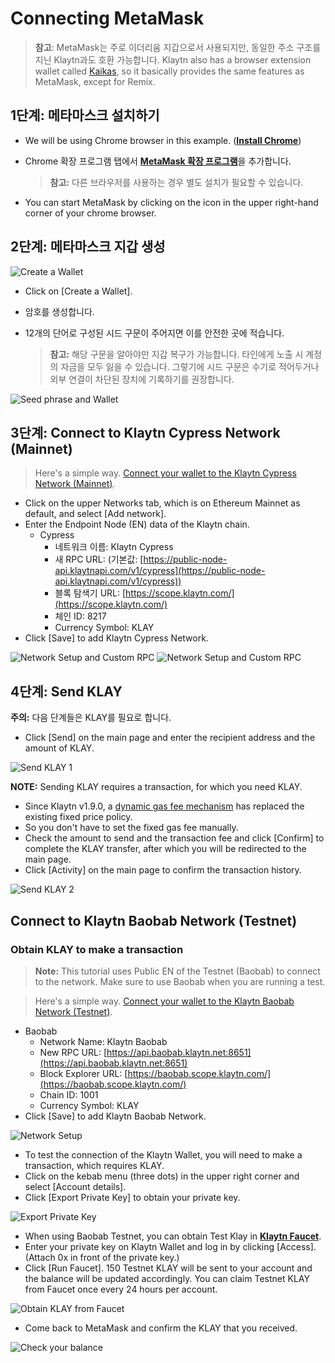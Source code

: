 # Connecting MetaMask

> **참고**: MetaMask는 주로 이더리움 지갑으로서 사용되지만, 동일한 주소 구조를 지닌 Klaytn과도 호환 가능합니다. Klaytn also has a browser extension wallet called [Kaikas](../developer-tools/#kaikas), so it basically provides the same features as MetaMask, except for Remix.

## 1단계: 메타마스크 설치하기 <a href="#install-metamask" id="install-metamask"></a>

* We will be using Chrome browser in this example. ([**Install Chrome**](https://www.google.com/intl/en\_us/chrome/))
*   Chrome 확장 프로그램 탭에서 [**MetaMask 확장 프로그램**](https://chrome.google.com/webstore/detail/metamask/nkbihfbeogaeaoehlefnkodbefgpgknn?hl=en)을 추가합니다.

    > **참고:** 다른 브라우저를 사용하는 경우 별도 설치가 필요할 수 있습니다.
* You can start MetaMask by clicking on the icon in the upper right-hand corner of your chrome browser.

## 2단계: 메타마스크 지갑 생성 <a href="#generate-a-metamask" id="generate-a-metamask"></a>

![Create a Wallet](../../bapp/tutorials/img/new-to-metamask.png)

* Click on \[Create a Wallet].
* 암호를 생성합니다.
*   12개의 단어로 구성된 시드 구문이 주어지면 이를 안전한 곳에 적습니다.

    > **참고:** 해당 구문을 알아야만 지갑 복구가 가능합니다. 타인에게 노출 시 계정의 자금을 모두 잃을 수 있습니다. 그렇기에 시드 구문은 수기로 적어두거나 외부 연결이 차단된 장치에 기록하기를 권장합니다.

![Seed phrase and Wallet](../../bapp/tutorials/img/metamask-secret-backup.png)

## 3단계: Connect to Klaytn Cypress Network (Mainnet) <a href="#connect-to-klaytn-cypress-network-mainnet" id="connect-to-klaytn-cypress-network-mainnet"></a>

> Here's a simple way. [Connect your wallet to the Klaytn Cypress Network (Mainnet)](https://chainlist.org/chain/8217).

* Click on the upper Networks tab, which is on Ethereum Mainnet as default, and select \[Add network].
* Enter the Endpoint Node (EN) data of the Klaytn chain.
  * Cypress
    * 네트워크 이름: Klaytn Cypress
    * 새 RPC URL: (기본값: [https://public-node-api.klaytnapi.com/v1/cypress](https://public-node-api.klaytnapi.com/v1/cypress))
    * 블록 탐색기 URL: [https://scope.klaytn.com/](https://scope.klaytn.com/)
    * 체인 ID: 8217
    * Currency Symbol: KLAY
* Click \[Save] to add Klaytn Cypress Network.

![Network Setup and Custom RPC](../../bapp/tutorials/img/metamask-add-cypress-1.png) ![Network Setup and Custom RPC](../../bapp/tutorials/img/metamask-add-cypress-2.png)

## 4단계: Send KLAY <a href="#send-klay" id="send-klay"></a>

**주의:** 다음 단계들은 KLAY를 필요로 합니다.

* Click \[Send] on the main page and enter the recipient address and the amount of KLAY.

![Send KLAY 1](img/metamask-send-klay-1.png)

**NOTE:** Sending KLAY requires a transaction, for which you need KLAY.

* Since Klaytn v1.9.0, a [dynamic gas fee mechanism](https://medium.com/klaytn/dynamic-gas-fee-pricing-mechanism-1dac83d2689) has replaced the existing fixed price policy.
* So you don't have to set the fixed gas fee manually.
* Check the amount to send and the transaction fee and click \[Confirm] to complete the KLAY transfer, after which you will be redirected to the main page.
* Click \[Activity] on the main page to confirm the transaction history.

![Send KLAY 2](img/metamask-send-klay-2.png)

## Connect to Klaytn Baobab Network (Testnet) <a href="#connect-to-klaytn-baobab-network-testnet" id="connect-to-klaytn-baobab-network-testnet"></a>

### Obtain KLAY to make a transaction

> **Note:** This tutorial uses Public EN of the Testnet (Baobab) to connect to the network. Make sure to use Baobab when you are running a test.

> Here's a simple way. [Connect your wallet to the Klaytn Baobab Network (Testnet)](https://chainlist.org/chain/1001).

* Baobab
  * Network Name: Klaytn Baobab
  * New RPC URL: [https://api.baobab.klaytn.net:8651](https://api.baobab.klaytn.net:8651)
  * Block Explorer URL: [https://baobab.scope.klaytn.com/](https://baobab.scope.klaytn.com/)
  * Chain ID: 1001
  * Currency Symbol: KLAY
* Click \[Save] to add Klaytn Baobab Network.

![Network Setup](img/connect-testnet-1.png)

* To test the connection of the Klaytn Wallet, you will need to make a transaction, which requires KLAY.
* Click on the kebab menu (three dots) in the upper right corner and select \[Account details].
* Click \[Export Private Key] to obtain your private key.

![Export Private Key](img/connect-testnet-2.png)

* When using Baobab Testnet, you can obtain Test Klay in [**Klaytn Faucet**](https://baobab.wallet.klaytn.foundation/access?next=faucet).
* Enter your private key on Klaytn Wallet and log in by clicking \[Access]. (Attach 0x in front of the private key.)
* Click \[Run Faucet]. 150 Testnet KLAY will be sent to your account and the balance will be updated accordingly. You can claim Testnet KLAY from Faucet once every 24 hours per account.

![Obtain KLAY from Faucet](img/connect-testnet-3.png)

* Come back to MetaMask and confirm the KLAY that you received.

![Check your balance](img/connect-testnet-4.png)
